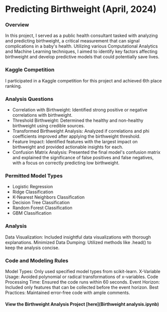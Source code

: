 # Predicting Birthweight (April, 2024)

### Overview
In this project, I served as a public health consultant tasked with analyzing and predicting birthweight, a critical measurement that can signal complications in a baby's health. Utilizing various Computational Analytics and Machine Learning techniques, I aimed to identify key factors affecting birthweight and develop predictive models that could potentially save lives.

### Kaggle Competition
I participated in a Kaggle competition for this project and achieved 6th place ranking.

### Analysis Questions
- Correlation with Birthweight: Identified strong positive or negative correlations with birthweight.
- Threshold Birthweight: Determined the healthy and non-healthy birthweight using credible sources.
- Transformed Birthweight Analysis: Analyzed if correlations and phi coefficients improved after applying the birthweight threshold.
- Feature Impact: Identified features with the largest impact on birthweight and provided actionable insights for each.
- Confusion Matrix Analysis: Presented the final model's confusion matrix and explained the significance of false positives and false negatives, with a focus on correctly predicting low birthweight.

### Permitted Model Types
- Logistic Regression
- Ridge Classification
- K-Nearest Neighbors Classification
- Decision Tree Classification
- Random Forest Classification
- GBM Classification

### Analysis
Data Visualization: Included insightful data visualizations with thorough explanations.
Minimized Data Dumping: Utilized methods like .head() to keep the analysis concise.

### Code and Modeling Rules
Model Types: Only used specified model types from scikit-learn.
X-Variable Usage: Avoided polynomial or radical transformations of x-variables.
Code Processing Time: Ensured the code runs within 60 seconds.
Event Horizon: Included only features that can be collected before the event horizon.
Best Practices: Maintained error-free code with ample comments.

#### View the Birthweight Analysis Project [here](Birthweight analysis.ipynb)

